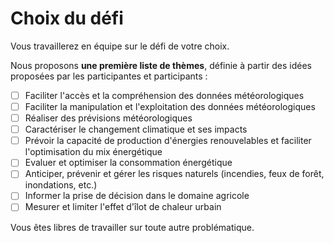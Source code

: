 # Choix du défi

Vous travaillerez en équipe sur le défi de votre choix.

Nous proposons **une première liste de thèmes**, définie à partir des idées proposées par les participantes et participants :

* [ ] Faciliter l'accès et la compréhension des données météorologiques
* [ ] Faciliter la manipulation et l'exploitation des données météorologiques
* [ ] Réaliser des prévisions météorologiques
* [ ] Caractériser le changement climatique et ses impacts
* [ ] Prévoir la capacité de production d'énergies renouvelables et faciliter l'optimisation du mix énergétique
* [ ] Evaluer et optimiser la consommation énergétique
* [ ] Anticiper, prévenir et gérer les risques naturels (incendies, feux de forêt, inondations, etc.)
* [ ] Informer la prise de décision dans le domaine agricole
* [ ] Mesurer et limiter l'effet d'îlot de chaleur urbain

Vous êtes libres de travailler sur toute autre problématique.
